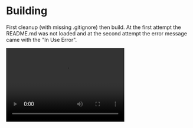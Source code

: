 # Building

First cleanup (with missing .gitignore) then build. At the first attempt the README.md was not loaded and at the second attempt the error message came with the "In Use Error".

<video src="showNuke.mp4" width="320" height="200" controls preload></video>